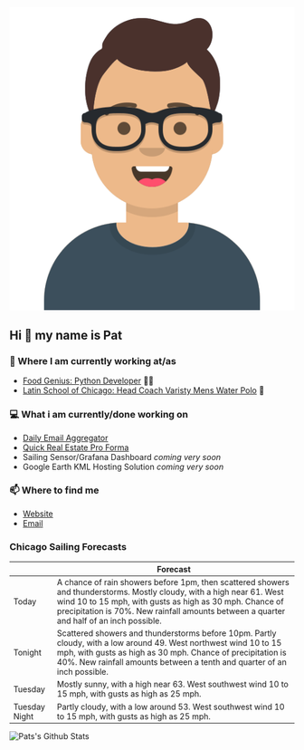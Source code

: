[![Social banner for p-j-falconer](https://raw.githubusercontent.com/P-J-FALCONER/P-J-FALCONER/master/assets/avataaars.svg)](https://patfalconer.com/)
## Hi :wave: my name is Pat

### 💼 Where I am currently working at/as
- [Food Genius: Python Developer](https://getfoodgenius.com/) 🍔🐍
- [Latin School of Chicago: Head Coach Varisty Mens Water Polo](https://www.latinschool.org/) 🤽


### 💻 What i am currently/done working on
 - [Daily Email Aggregator](https://github.com/P-J-FALCONER/dott_daily_mail)
 - [Quick Real Estate Pro Forma](https://github.com/P-J-FALCONER/henry)
 - Sailing Sensor/Grafana Dashboard *coming very soon*
 - Google Earth KML Hosting Solution *coming very soon*

### 📫 Where to find me
 - [Website](https://patfalconer.com/)
 - [Email](mailto:patrick.j.falconer@gmail.com)


### Chicago Sailing Forecasts
|   | Forecast  |
|---|---|
| Today | A chance of rain showers before 1pm, then scattered showers and thunderstorms. Mostly cloudy, with a high near 61. West wind 10 to 15 mph, with gusts as high as 30 mph. Chance of precipitation is 70%. New rainfall amounts between a quarter and half of an inch possible. |
| Tonight | Scattered showers and thunderstorms before 10pm. Partly cloudy, with a low around 49. West northwest wind 10 to 15 mph, with gusts as high as 30 mph. Chance of precipitation is 40%. New rainfall amounts between a tenth and quarter of an inch possible. |
| Tuesday | Mostly sunny, with a high near 63. West southwest wind 10 to 15 mph, with gusts as high as 25 mph. |
| Tuesday Night | Partly cloudy, with a low around 53. West southwest wind 10 to 15 mph, with gusts as high as 25 mph. |

![Pats's Github Stats](https://github-readme-stats.vercel.app/api?username=p-j-falconer&show_icons=true&theme=radical)
